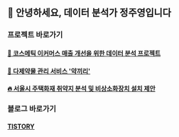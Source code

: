 ## 👋 안녕하세요, 데이터 분석가 정주영입니다 

### 프로젝트 바로가기
#### [💄 코스메틱 이커머스 매출 개선을 위한 데이터 분석 프로젝트](https://github.com/Ju0s/Prj-CosmeticEcommerce)
#### [💊 다제약물 관리 서비스 '약끼리'](https://github.com/Ju0s/Prj-Polypharmacy_MediView)
#### [🔥 서울시 주택화재 취약지 분석 및 비상소화장치 설치 제안](https://github.com/Ju0s/Prj-SeoulFireRisk)

### 블로그 바로가기
#### [TISTORY](https://juyoungeeya.tistory.com)
